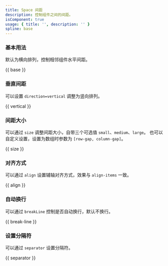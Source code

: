 ```yaml
---
title: Space 间距
description: 控制组件之间的间距。
isComponent: true
usage: { title: '', description: '' }
spline: base
---
```


### 基本用法

默认为横向排列，控制相邻组件水平间距。

{{ base }}

### 垂直间距

可以设置 `direction=vertical` 调整为竖向排列。

{{ vertical }}

### 间距大小

可以通过 `size` 调整间距大小，自带三个可选值 `small`、`medium`、`large`。
也可以自定义设置，设置为数组时参数为 `[row-gap, column-gap]`。

{{ size }}

### 对齐方式

可以通过 `align` 设置辅轴对齐方式，效果与 `align-items` 一致。

{{ align }}

### 自动换行

可以通过 `breakLine` 控制是否自动换行，默认不换行。

{{ break-line }}

### 设置分隔符

可以通过 `separator` 设置分隔符。

{{ separator }}
